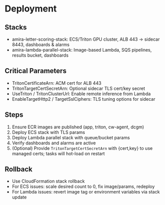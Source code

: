 # Deployment

## Stacks
- amira-letter-scoring-stack: ECS/Triton GPU cluster, ALB 443 → sidecar 8443, dashboards & alarms
- amira-lambda-parallel-stack: Image-based Lambda, SQS pipelines, results bucket, dashboards

## Critical Parameters
- TritonCertificateArn: ACM cert for ALB 443
- TritonTargetCertSecretArn: Optional sidecar TLS cert/key secret
- UseTriton / TritonClusterUrl: Enable remote inference from Lambda
 - EnableTargetHttp2 / TargetSslCiphers: TLS tuning options for sidecar

## Steps
1. Ensure ECR images are published (app, triton, cw-agent, dcgm)
2. Deploy ECS stack with TLS params
3. Deploy Lambda parallel stack with queue/bucket params
4. Verify dashboards and alarms are active
 5. (Optional) Provide `TritonTargetCertSecretArn` with {cert,key} to use managed certs; tasks will hot-load on restart

## Rollback
- Use CloudFormation stack rollback
- For ECS issues: scale desired count to 0, fix image/params, redeploy
- For Lambda issues: revert image tag or environment variables via stack update
